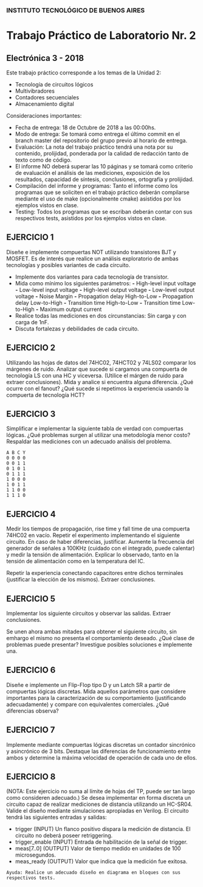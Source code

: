 ### INSTITUTO TECNOLÓGICO DE BUENOS AIRES

# Trabajo Práctico de Laboratorio Nr. 2

## Electrónica 3 - 2018

Este trabajo práctico corresponde a los temas de la Unidad 2:

- Tecnología de circuitos lógicos
- Multivibradores
- Contadores secuenciales
- Almacenamiento digital

Consideraciones importantes:

- Fecha de entrega: 18 de Octubre de 2018 a las 00:00hs.
- Modo de entrega: Se tomará como entrega el último commit en el branch master del repositorio del
    grupo previo al horario de entrega.
- Evaluación: La nota del trabajo práctico tendrá una nota por su contenido, prolijidad, ponderada por
    la calidad de redacción tanto de texto como de código.
- El informe NO deberá superar las 10 páginas y se tomará como criterio de evaluación el análisis de las
    mediciones, exposición de los resultados, capacidad de síntesis, conclusiones, ortografía y prolijidad.
- Compilación del informe y programas: Tanto el informe como los programas que se soliciten en el
    trabajo práctico deberán compilarse mediante el uso de make (opcionalmente cmake) asistidos por
    los ejemplos vistos en clase.
- Testing: Todos los programas que se escriban deberán contar con sus respectivos tests, asistidos por
    los ejemplos vistos en clase.


## EJERCICIO 1

Diseñe e implemente compuertas NOT utilizando transistores BJT y MOSFET. Es de interés que realice un
análisis exploratorio de ambas tecnologías y posibles variantes de cada circuito.

- Implemente dos variantes para cada tecnología de transistor.
- Mida como mínimo los siguientes parámetros:
    **-** High-level input voltage
    **-** Low-level input voltage
    **-** High-level output voltage
    **-** Low-level output voltage
    **-** Noise Margin
    **-** Propagation delay High-to-Low
    **-** Propagation delay Low-to-High
    **-** Transition time High-to-Low
    **-** Transition time Low-to-High
    **-** Maximum output current
- Realice todas las mediciones en dos circunstancias: Sin carga y con carga de 1nF.
- Discuta fortalezas y debilidades de cada circuito.

## EJERCICIO 2

Utilizando las hojas de datos del 74HC02, 74HCT02 y 74LS02 comparar los márgenes de ruido. Analizar que
sucede si cargamos una compuerta de tecnología LS con una HC y viceversa. (Utilice el márgen de ruido
para extraer conclusiones). Mida y analice si encuentra alguna diferencia. ¿Qué ocurre con el fanout? ¿Qué
sucede si repetimos la experiencia usando la compuerta de tecnología HCT?

## EJERCICIO 3

Simplificar e implementar la siguiente tabla de verdad con compuertas lógicas. ¿Qué problemas surgen al
utilizar una metodología menor costo? Respaldar las mediciones con un adecuado análisis del problema.

```
A B C Y
0 0 0 0
0 0 1 1
0 1 0 1
0 1 1 1
1 0 0 0
1 0 1 1
1 1 0 0
1 1 1 0
```
## EJERCICIO 4

Medir los tiempos de propagación, rise time y fall time de una compuerta 74HC02 en vacío. Repetir el
experimento implementando el siguiente circuito. En caso de haber diferencias, justificar. Aumente la
frecuencia del generador de señales a 100KHz (cuidado con el integrado, puede calentar) y medir la tensión
de alimentación. Explicar lo observado, tanto en la tensión de alimentación como en la temperatura del IC.


Repetir la experiencia conectando capacitores entre dichos terminales (justificar la elección de los mismos).
Extraer conclusiones.

## EJERCICIO 5

Implementar los siguiente circuitos y observar las salidas. Extraer conclusiones.

Se unen ahora ambas mitades para obtener el siguiente circuito, sin emhargo el mismo no presenta el
comportamiento deseado. ¿Qué clase de problemas puede presentar? Investigue posibles soluciones e
implemente una.

## EJERCICIO 6

Diseñe e implemente un Flip-Flop tipo D y un Latch SR a partir de compuertas lógicas discretas. Mida
aquellos parámetros que considere importantes para la caracterización de su comportamiento (justificando
adecuadamente) y compare con equivalentes comerciales. ¿Qué diferencias observa?


## EJERCICIO 7

Implemente mediante compuertas lógicas discretas un contador sincrónico y asincrónico de 3 bits. Destaque
las diferencias de funcionamiento entre ambos y determine la máxima velocidad de operación de cada uno
de ellos.


## EJERCICIO 8

(NOTA: Este ejercicio no suma al límite de hojas del TP, puede ser tan largo como consideren adecuado.) Se
desea implementar en forma discreta un circuito capaz de realizar mediciones de distancia utilizando un
HC-SR04. Valide el diseño mediante simulaciones apropiadas en Verilog.
El circuito tendrá las siguientes entradas y salidas:

- trigger (INPUT) Un flanco positivo dispara la medición de distancia. El circuito no deberá poseer
    retriggering.
- trigger_enable (INPUT) Entrada de habilitación de la señal de trigger.
- meas[7..0] (OUTPUT) Valor de tiempo medido en unidades de 100 microsegundos.
- meas_ready (OUTPUT) Valor que indica que la medición fue exitosa.

```
Ayuda: Realice un adecuado diseño en diagrama en bloques con sus respectivos tests.
```

